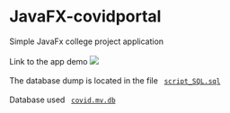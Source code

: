 # JavaFX-covidportal
Simple JavaFx college project application
<br>
<br>
Link to the app demo 
<a href="https://youtu.be/1impzJ-C_Ek"><img src="https://img.shields.io/badge/YouTube-%23FF0000.svg?style=for-the-badge&logo=YouTube&logoColor=white" /></a>
<br>
<br>
The database dump is located in the file <code> [script_SQL.sql](script_SQL.sql) </code>
<br>
<br>
Database used <code> [covid.mv.db](covid.mv.db) </code>
